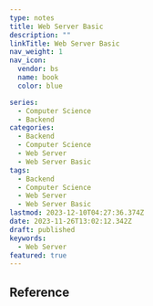 ```yaml
---
type: notes
title: Web Server Basic
description: ""
linkTitle: Web Server Basic
nav_weight: 1
nav_icon:
  vendor: bs
  name: book
  color: blue

series:
  - Computer Science
  - Backend
categories:
  - Backend
  - Computer Science
  - Web Server
  - Web Server Basic
tags:
  - Backend
  - Computer Science
  - Web Server
  - Web Server Basic
lastmod: 2023-12-10T04:27:36.374Z
date: 2023-11-26T13:02:12.342Z
draft: published
keywords:
  - Web Server
featured: true
---
```


## Reference
